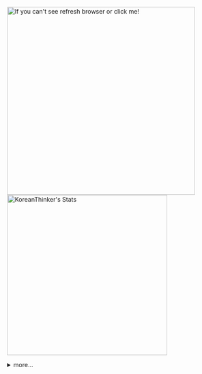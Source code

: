 <p  >
  <a target="_blank" href="https://github-readme-stats.vercel.app/api/wakatime?username=KoreanThinker&layout=compact&theme=dark&hide_border=true&langs_count=32" >
    <img width="440px"  src="https://github-readme-stats.vercel.app/api/wakatime?username=KoreanThinker&layout=compact&theme=dark&hide_border=true&langs_count=6" alt="If you can't see refresh browser or click me!" /> 
  </a>
    <img width="375px" src="https://github-readme-stats.vercel.app/api?username=KoreanThinker&theme=dark&hide_border=true&count_private=true" alt="KoreanThinker's Stats" />
</p>
<details>
<summary>more...</summary>
 
    
<!--START_SECTION:waka-->
**I'm a Night 🦉** 

```text
🌞 Morning    18 commits     ░░░░░░░░░░░░░░░░░░░░░░░░░   1.54% 
🌆 Daytime    425 commits    █████████░░░░░░░░░░░░░░░░   36.45% 
🌃 Evening    630 commits    █████████████░░░░░░░░░░░░   54.03% 
🌙 Night      93 commits     ██░░░░░░░░░░░░░░░░░░░░░░░   7.98%

```
📅 **I'm Most Productive on Monday** 

```text
Monday       207 commits    ████░░░░░░░░░░░░░░░░░░░░░   17.75% 
Tuesday      186 commits    ████░░░░░░░░░░░░░░░░░░░░░   15.95% 
Wednesday    193 commits    ████░░░░░░░░░░░░░░░░░░░░░   16.55% 
Thursday     203 commits    ████░░░░░░░░░░░░░░░░░░░░░   17.41% 
Friday       156 commits    ███░░░░░░░░░░░░░░░░░░░░░░   13.38% 
Saturday     102 commits    ██░░░░░░░░░░░░░░░░░░░░░░░   8.75% 
Sunday       119 commits    ██░░░░░░░░░░░░░░░░░░░░░░░   10.21%

```


📊 **This Week I Spent My Time On** 

```text
⌚︎ Time Zone: Asia/Seoul

🐱‍💻 Projects: 
music-shorts             45 hrs 57 mins      ██████████████████████░░░   89.51% 
front                    2 hrs 48 mins       █░░░░░░░░░░░░░░░░░░░░░░░░   5.47% 
backend-nest             1 hr 58 mins        █░░░░░░░░░░░░░░░░░░░░░░░░   3.84% 
gilberto                 20 mins             ░░░░░░░░░░░░░░░░░░░░░░░░░   0.67% 
FrontEnd                 14 mins             ░░░░░░░░░░░░░░░░░░░░░░░░░   0.47%

```


 Last Updated on 25/01/2022 18:41:12 UTC
<!--END_SECTION:waka-->
</details>

